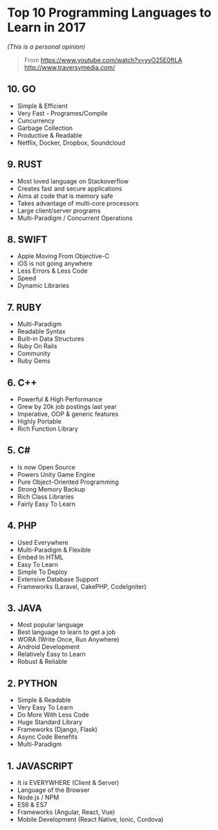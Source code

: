 # Top 10 Programming Languages to Learn in 2017
*(This is a personal opinion)*

> From
> <https://www.youtube.com/watch?v=yvO25E0ftLA>
> <http://www.traversymedia.com/>

## 10. GO
* Simple & Efficient
* Very Fast - Programes/Compile
* Cuncurrency
* Garbage Collection
* Productive & Readable
* Netflix, Docker, Dropbox, Soundcloud

## 9. RUST
* Most loved language on Stackoverflow
* Creates fast and secure applications
* Aims at code that is memory safe
* Takes advantage of multi-core processors
* Large client/server programs
* Multi-Paradigm / Concurrent Operations

## 8. SWIFT
* Apple Moving From Objective-C
* iOS is not going anywhere
* Less Errors & Less Code
* Speed
* Dynamic Libraries

## 7. RUBY
* Multi-Paradigm
* Readable Syntax
* Built-in Data Structures
* Ruby On Rails
* Community
* Ruby Gems

## 6. C++
* Powerful & High Performance
* Grew by 20k job postings last year
* Imperative, OOP & generic features
* Highly Portable
* Rich Function Library

## 5. C#
* Is now Open Source
* Powers Unity Game Engine
* Pure Object-Oriented Programming
* Strong Memory Backup
* Rich Class Libraries
* Fairly Easy To Learn

## 4. PHP
* Used Everywhere
* Multi-Paradigm & Flexible
* Embed In HTML
* Easy To Learn
* Simple To Deploy
* Extensive Database Support
* Frameworks (Laravel, CakePHP, CodeIgniter)

## 3. JAVA
* Most popular language
* Best language to learn to get a job
* WORA (Write Once, Run Anywhere)
* Android Development
* Relatively Easy to Learn
* Robust & Reliable

## 2. PYTHON
* Simple & Readable
* Very Easy To Learn
* Do More With Less Code
* Huge Standard Library
* Frameworks (Django, Flask)
* Async Code Benefits
* Multi-Paradigm

## 1. JAVASCRIPT
* It is EVERYWHERE (Client & Server)
* Language of the Browser
* Node.js / NPM
* ES6 & ES7
* Frameworks (Angular, React, Vue)
* Mobile Development (React Native, Ionic, Cordova)
